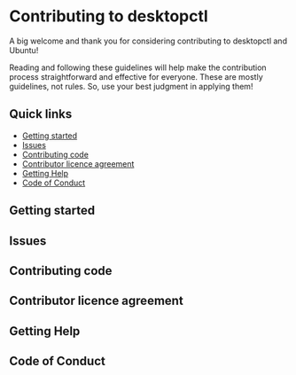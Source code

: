 # Contributing to desktopctl

A big welcome and thank you for considering contributing to desktopctl and Ubuntu!

Reading and following these guidelines will help make the contribution process straightforward and effective for everyone. These are mostly guidelines, not rules. So, use your best judgment in applying them!

## Quick links

- [Getting started](#getting-started)
- [Issues](#issues)
- [Contributing code](#contributing-code)
- [Contributor licence agreement](#contributor-licence-agreement)
- [Getting Help](#getting-help)
- [Code of Conduct](#code-of-conduct)

## Getting started

## Issues

## Contributing code

## Contributor licence agreement

## Getting Help

## Code of Conduct
